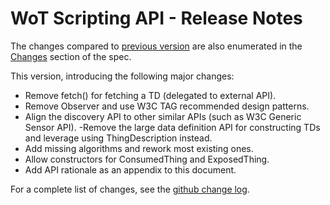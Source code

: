 # WoT Scripting API - Release Notes

The changes compared to [previous version](https://www.w3.org/TR/2018/WD-wot-scripting-api-20181129/) are also enumerated in the
[Changes](https://w3c.github.io/wot-scripting-api/#Changes) section of the spec.

This version, introducing the following major changes:
- Remove fetch() for fetching a TD (delegated to external API).
- Remove Observer and use W3C TAG recommended design patterns.
- Align the discovery API to other similar APIs (such as W3C Generic Sensor API).
-Remove the large data definition API for constructing TDs and leverage using ThingDescription instead.
- Add missing algorithms and rework most existing ones.
- Allow constructors for ConsumedThing and ExposedThing.
- Add API rationale as an appendix to this document.

For a complete list of changes, see the [github change log](https://github.com/w3c/wot-scripting-api/commits/master).